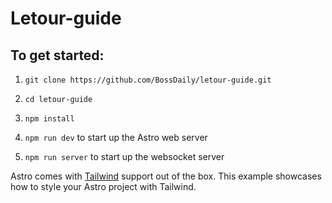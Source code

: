 # Letour-guide

## To get started:
1. `git clone https://github.com/BossDaily/letour-guide.git`

2. `cd letour-guide`

3. `npm install`

4. `npm run dev` to start up the Astro web server

5. `npm run server` to start up the websocket server



Astro comes with [Tailwind](https://tailwindcss.com) support out of the box. This example showcases how to style your Astro project with Tailwind.
